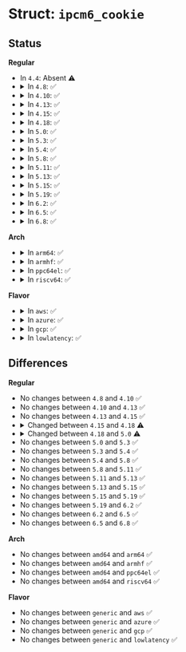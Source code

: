 # Struct: <code>ipcm6_cookie</code>

## Status
<b>Regular</b>
<ul>
<li>
In <code>4.4</code>: Absent ⚠️
</li>
<li>
<details>
<summary>In <code>4.8</code>: ✅</summary>

```c
struct ipcm6_cookie {
    __s16 hlimit;
    __s16 tclass;
    __s8 dontfrag;
    struct ipv6_txoptions *opt;
};
```
</details>
</li>
<li>
<details>
<summary>In <code>4.10</code>: ✅</summary>

```c
struct ipcm6_cookie {
    __s16 hlimit;
    __s16 tclass;
    __s8 dontfrag;
    struct ipv6_txoptions *opt;
};
```
</details>
</li>
<li>
<details>
<summary>In <code>4.13</code>: ✅</summary>

```c
struct ipcm6_cookie {
    __s16 hlimit;
    __s16 tclass;
    __s8 dontfrag;
    struct ipv6_txoptions *opt;
};
```
</details>
</li>
<li>
<details>
<summary>In <code>4.15</code>: ✅</summary>

```c
struct ipcm6_cookie {
    __s16 hlimit;
    __s16 tclass;
    __s8 dontfrag;
    struct ipv6_txoptions *opt;
};
```
</details>
</li>
<li>
<details>
<summary>In <code>4.18</code>: ✅</summary>

```c
struct ipcm6_cookie {
    __s16 hlimit;
    __s16 tclass;
    __s8 dontfrag;
    struct ipv6_txoptions *opt;
    __u16 gso_size;
};
```
</details>
</li>
<li>
<details>
<summary>In <code>5.0</code>: ✅</summary>

```c
struct ipcm6_cookie {
    struct sockcm_cookie sockc;
    __s16 hlimit;
    __s16 tclass;
    __s8 dontfrag;
    struct ipv6_txoptions *opt;
    __u16 gso_size;
};
```
</details>
</li>
<li>
<details>
<summary>In <code>5.3</code>: ✅</summary>

```c
struct ipcm6_cookie {
    struct sockcm_cookie sockc;
    __s16 hlimit;
    __s16 tclass;
    __s8 dontfrag;
    struct ipv6_txoptions *opt;
    __u16 gso_size;
};
```
</details>
</li>
<li>
<details>
<summary>In <code>5.4</code>: ✅</summary>

```c
struct ipcm6_cookie {
    struct sockcm_cookie sockc;
    __s16 hlimit;
    __s16 tclass;
    __s8 dontfrag;
    struct ipv6_txoptions *opt;
    __u16 gso_size;
};
```
</details>
</li>
<li>
<details>
<summary>In <code>5.8</code>: ✅</summary>

```c
struct ipcm6_cookie {
    struct sockcm_cookie sockc;
    __s16 hlimit;
    __s16 tclass;
    __s8 dontfrag;
    struct ipv6_txoptions *opt;
    __u16 gso_size;
};
```
</details>
</li>
<li>
<details>
<summary>In <code>5.11</code>: ✅</summary>

```c
struct ipcm6_cookie {
    struct sockcm_cookie sockc;
    __s16 hlimit;
    __s16 tclass;
    __s8 dontfrag;
    struct ipv6_txoptions *opt;
    __u16 gso_size;
};
```
</details>
</li>
<li>
<details>
<summary>In <code>5.13</code>: ✅</summary>

```c
struct ipcm6_cookie {
    struct sockcm_cookie sockc;
    __s16 hlimit;
    __s16 tclass;
    __s8 dontfrag;
    struct ipv6_txoptions *opt;
    __u16 gso_size;
};
```
</details>
</li>
<li>
<details>
<summary>In <code>5.15</code>: ✅</summary>

```c
struct ipcm6_cookie {
    struct sockcm_cookie sockc;
    __s16 hlimit;
    __s16 tclass;
    __s8 dontfrag;
    struct ipv6_txoptions *opt;
    __u16 gso_size;
};
```
</details>
</li>
<li>
<details>
<summary>In <code>5.19</code>: ✅</summary>

```c
struct ipcm6_cookie {
    struct sockcm_cookie sockc;
    __s16 hlimit;
    __s16 tclass;
    __u16 gso_size;
    __s8 dontfrag;
    struct ipv6_txoptions *opt;
};
```
</details>
</li>
<li>
<details>
<summary>In <code>6.2</code>: ✅</summary>

```c
struct ipcm6_cookie {
    struct sockcm_cookie sockc;
    __s16 hlimit;
    __s16 tclass;
    __u16 gso_size;
    __s8 dontfrag;
    struct ipv6_txoptions *opt;
};
```
</details>
</li>
<li>
<details>
<summary>In <code>6.5</code>: ✅</summary>

```c
struct ipcm6_cookie {
    struct sockcm_cookie sockc;
    __s16 hlimit;
    __s16 tclass;
    __u16 gso_size;
    __s8 dontfrag;
    struct ipv6_txoptions *opt;
};
```
</details>
</li>
<li>
<details>
<summary>In <code>6.8</code>: ✅</summary>

```c
struct ipcm6_cookie {
    struct sockcm_cookie sockc;
    __s16 hlimit;
    __s16 tclass;
    __u16 gso_size;
    __s8 dontfrag;
    struct ipv6_txoptions *opt;
};
```
</details>
</li>
</ul>
<b>Arch</b>
<ul>
<li>
<details>
<summary>In <code>arm64</code>: ✅</summary>

```c
struct ipcm6_cookie {
    struct sockcm_cookie sockc;
    __s16 hlimit;
    __s16 tclass;
    __s8 dontfrag;
    struct ipv6_txoptions *opt;
    __u16 gso_size;
};
```
</details>
</li>
<li>
<details>
<summary>In <code>armhf</code>: ✅</summary>

```c
struct ipcm6_cookie {
    struct sockcm_cookie sockc;
    __s16 hlimit;
    __s16 tclass;
    __s8 dontfrag;
    struct ipv6_txoptions *opt;
    __u16 gso_size;
};
```
</details>
</li>
<li>
<details>
<summary>In <code>ppc64el</code>: ✅</summary>

```c
struct ipcm6_cookie {
    struct sockcm_cookie sockc;
    __s16 hlimit;
    __s16 tclass;
    __s8 dontfrag;
    struct ipv6_txoptions *opt;
    __u16 gso_size;
};
```
</details>
</li>
<li>
<details>
<summary>In <code>riscv64</code>: ✅</summary>

```c
struct ipcm6_cookie {
    struct sockcm_cookie sockc;
    __s16 hlimit;
    __s16 tclass;
    __s8 dontfrag;
    struct ipv6_txoptions *opt;
    __u16 gso_size;
};
```
</details>
</li>
</ul>
<b>Flavor</b>
<ul>
<li>
<details>
<summary>In <code>aws</code>: ✅</summary>

```c
struct ipcm6_cookie {
    struct sockcm_cookie sockc;
    __s16 hlimit;
    __s16 tclass;
    __s8 dontfrag;
    struct ipv6_txoptions *opt;
    __u16 gso_size;
};
```
</details>
</li>
<li>
<details>
<summary>In <code>azure</code>: ✅</summary>

```c
struct ipcm6_cookie {
    struct sockcm_cookie sockc;
    __s16 hlimit;
    __s16 tclass;
    __s8 dontfrag;
    struct ipv6_txoptions *opt;
    __u16 gso_size;
};
```
</details>
</li>
<li>
<details>
<summary>In <code>gcp</code>: ✅</summary>

```c
struct ipcm6_cookie {
    struct sockcm_cookie sockc;
    __s16 hlimit;
    __s16 tclass;
    __s8 dontfrag;
    struct ipv6_txoptions *opt;
    __u16 gso_size;
};
```
</details>
</li>
<li>
<details>
<summary>In <code>lowlatency</code>: ✅</summary>

```c
struct ipcm6_cookie {
    struct sockcm_cookie sockc;
    __s16 hlimit;
    __s16 tclass;
    __s8 dontfrag;
    struct ipv6_txoptions *opt;
    __u16 gso_size;
};
```
</details>
</li>
</ul>

## Differences
<b>Regular</b>
<ul>
<li>
No changes between <code>4.8</code> and <code>4.10</code> ✅
</li>
<li>
No changes between <code>4.10</code> and <code>4.13</code> ✅
</li>
<li>
No changes between <code>4.13</code> and <code>4.15</code> ✅
</li>
<li>
<details>
<summary>Changed between <code>4.15</code> and <code>4.18</code> ⚠️</summary>
<ul>
<li>
<b>Field added. </b>
<code>__u16 gso_size</code>
</li>
</ul>
</details>
</li>
<li>
<details>
<summary>Changed between <code>4.18</code> and <code>5.0</code> ⚠️</summary>
<ul>
<li>
<b>Field added. </b>
<code>struct sockcm_cookie sockc</code>
</li>
</ul>
</details>
</li>
<li>
No changes between <code>5.0</code> and <code>5.3</code> ✅
</li>
<li>
No changes between <code>5.3</code> and <code>5.4</code> ✅
</li>
<li>
No changes between <code>5.4</code> and <code>5.8</code> ✅
</li>
<li>
No changes between <code>5.8</code> and <code>5.11</code> ✅
</li>
<li>
No changes between <code>5.11</code> and <code>5.13</code> ✅
</li>
<li>
No changes between <code>5.13</code> and <code>5.15</code> ✅
</li>
<li>
No changes between <code>5.15</code> and <code>5.19</code> ✅
</li>
<li>
No changes between <code>5.19</code> and <code>6.2</code> ✅
</li>
<li>
No changes between <code>6.2</code> and <code>6.5</code> ✅
</li>
<li>
No changes between <code>6.5</code> and <code>6.8</code> ✅
</li>
</ul>
<b>Arch</b>
<ul>
<li>
No changes between <code>amd64</code> and <code>arm64</code> ✅
</li>
<li>
No changes between <code>amd64</code> and <code>armhf</code> ✅
</li>
<li>
No changes between <code>amd64</code> and <code>ppc64el</code> ✅
</li>
<li>
No changes between <code>amd64</code> and <code>riscv64</code> ✅
</li>
</ul>
<b>Flavor</b>
<ul>
<li>
No changes between <code>generic</code> and <code>aws</code> ✅
</li>
<li>
No changes between <code>generic</code> and <code>azure</code> ✅
</li>
<li>
No changes between <code>generic</code> and <code>gcp</code> ✅
</li>
<li>
No changes between <code>generic</code> and <code>lowlatency</code> ✅
</li>
</ul>

